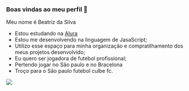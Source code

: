 ### Boas vindas ao meu perfil 🖤

Meu nome é Beatriz da Silva

- Estou estudando na [Alura](https://www.alura.co.br)
- Estou me desenvolvendo na linguagem de JasaScript;
- Utilizo esse espaço para minha organização e compratilhamento dos meus projetos desenvolvido;
- Eu quero ser jogadora de futebol profissional;
- Pertendo jogar no São paulo e no Bracelona
- Troço para o São paulo futebol culbe fc.

![](https://media1.tenor.com/m/_iheVyzHcTgAAAAC/bandeira-do-s%C3%A3o-paulo-s%C3%A3o-paulo-fc.gif)
